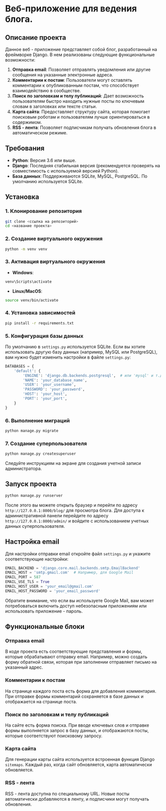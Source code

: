 # Веб-приложение для ведения блога.

## Описание проекта
Данное веб - приложение представляет собой блог, разработанный на фреймворке Django. В нем реализованы следующие функциональные возможности:
1. **Отправка email**: Позволяет отправлять уведомления или другие сообщения на указанные электронные адреса.
2. **Комментарии к постам**: Пользователи могут оставлять комментарии к опубликованным постам, что способствует взаимодействию в сообществе.
3. **Поиск по заголовкам и телу публикаций**: Дает возможность пользователям быстро находить нужные посты по ключевым словам в заголовках или тексте статьи.
4. **Карта сайта**: Предоставляет структуру сайта, которая помогает поисковым роботам и пользователям лучше ориентироваться в содержимом.
5. **RSS - лента**: Позволяет подписчикам получать обновления блога в автоматическом режиме.

## Требования
- **Python**: Версия 3.6 или выше.
- **Django**: Последняя стабильная версия (рекомендуется проверять на совместимость с используемой версией Python).
- **База данных**: Поддерживаются SQLite, MySQL, PostgreSQL. По умолчанию используется SQLite.

## Установка
### 1. Клонирование репозитория
```bash
git clone <ссылка на репозиторий>
cd <название проекта>
```

### 2. Создание виртуального окружения
```bash
python -m venv venv
```

### 3. Активация виртуального окружения
- **Windows**:
```bash
venv\Scripts\activate
```
- **Linux/MacOS**:
```bash
source venv/bin/activate
```

### 4. Установка зависимостей
```bash
pip install -r requirements.txt
```

### 5. Конфигурация базы данных
По умолчанию в `settings.py` используется SQLite. Если вы хотите использовать другую базу данных (например, MySQL или PostgreSQL), вам нужно будет изменить настройки в файле `settings.py`:
```python
DATABASES = {
    'default': {
        'ENGINE': 'django.db.backends.postgresql',  # или 'mysql' и т.д.
        'NAME': 'your_database_name',
        'USER': 'your_username',
        'PASSWORD': 'your_password',
        'HOST': 'your_host',
        'PORT': 'your_port',
    }
}
```

### 6. Выполнение миграций
```bash
python manage.py migrate
```

### 7. Создание суперпользователя
```bash
python manage.py createsuperuser
```
Следуйте инструкциям на экране для создания учетной записи администратора.

## Запуск проекта
```bash
python manage.py runserver
```
После этого вы можете открыть браузер и перейти по адресу `http://127.0.0.1:8000/blog/` для просмотра блога. Для доступа к административной панели перейдите по адресу `http://127.0.0.1:8000/admin/` и войдите с использованием учетных данных суперпользователя.

## Настройка email
Для настройки отправки email откройте файл `settings.py` и укажите соответствующие настройки:
```python
EMAIL_BACKEND = 'django.core.mail.backends.smtp.EmailBackend'
EMAIL_HOST = 'smtp.gmail.com'  # Например, для Google Mail
EMAIL_PORT = 587
EMAIL_USE_TLS = True
EMAIL_HOST_USER = 'your_email@gmail.com'
EMAIL_HOST_PASSWORD = 'your_email_password'
```
Обратите внимание, что если вы используете Google Mail, вам может потребоваться включить доступ небезопасным приложениям или использовать приложение - пароль.

## Функциональные блоки
### Отправка email
В коде проекта есть соответствующие представления и формы, которые обрабатывают отправку email. Например, можно создать форму обратной связи, которая при заполнении отправляет письмо на указанный адрес.

### Комментарии к постам
На странице каждого поста есть форма для добавления комментария. При отправке формы комментарий сохраняется в базе данных и отображается на странице поста.

### Поиск по заголовкам и телу публикаций
На сайте есть форма поиска. При вводе ключевых слов и отправке формы выполняется запрос в базу данных, и отображаются посты, которые соответствуют поисковому запросу.

### Карта сайта
Для генерации карты сайта используется встроенная функция Django `sitemaps`. Каждый раз, когда сайт обновляется, карта автоматически обновляется.

### RSS - лента
RSS - лента доступна по специальному URL. Новые посты автоматически добавляются в ленту, и подписчики могут получать обновления.
